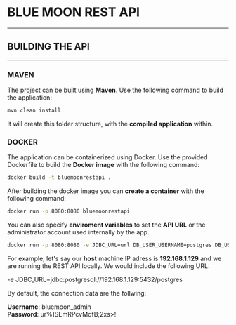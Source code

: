 # BLUE MOON REST API

---

## BUILDING THE API

---

### MAVEN

The project can be built using **Maven**. Use the following command to build the application:

```bash
mvn clean install
```
It will create this folder structure, with the **compiled application** within.

### DOCKER

The application can be containerized using Docker. Use the provided Dockerfile to build the **Docker image** with the following command:
```bash
docker build -t bluemoonrestapi .
```
After building the docker image you can **create a container** with the following command:
```bash
docker run -p 8080:8080 bluemoonrestapi
```
You can also specify **enviroment variables** to set the **API URL** or the administrator account used internally by the app.
```bash
docker run -p 8080:8080 -e JDBC_URL=url DB_USER_USERNAME=postgres DB_USER_PASSWORD=secret bluemoonrestapi
```

For example, let's say our **host** machine IP adress is **192.168.1.129** and we are running the REST API locally. We would include the following URL:

-e JDBC_URL=jdbc:postgresql://192.168.1.129:5432/postgres

By default, the connection data are the follwing:

**Username**: bluemoon_admin \
**Password**: ur%]SEmRPcvMqfB;2xs>!